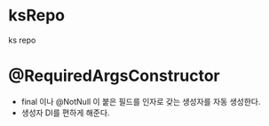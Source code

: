 # ksRepo
ks repo


# @RequiredArgsConstructor
- final 이나 @NotNull 이 붙은 필드를 인자로 갖는 생성자를 자동 생성한다.
- 생성자 DI를 편하게 해준다.
